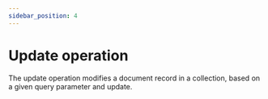 ```yaml
---
sidebar_position: 4
---
```



# Update operation 
The update operation modifies a document record in a collection, based on a given query parameter and update. 






### 